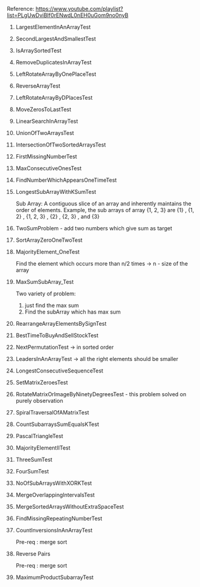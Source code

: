 Reference: https://www.youtube.com/playlist?list=PLgUwDviBIf0rENwdL0nEH0uGom9no0nyB

1. LargestElementInAnArrayTest
   
2. SecondLargestAndSmallestTest

3. IsArraySortedTest

4. RemoveDuplicatesInArrayTest

5. LeftRotateArrayByOnePlaceTest

6. ReverseArrayTest

7. LeftRotateArrayByDPlacesTest

8. MoveZerosToLastTest

9. LinearSearchInArrayTest

10. UnionOfTwoArraysTest

11. IntersectionOfTwoSortedArraysTest

12. FirstMissingNumberTest

13. MaxConsecutiveOnesTest

14. FindNumberWhichAppearsOneTimeTest

15. LongestSubArrayWithKSumTest 

    Sub Array: A contiguous slice of an array and inherently maintains the order of elements. 
                Example, the sub arrays of array {1, 2, 3} are {1} , {1, 2} , {1, 2, 3} , {2} , {2, 3} , and {3}

16. TwoSumProblem   - add two numbers which give sum as target

17. SortArrayZeroOneTwoTest

18. MajorityElement_OneTest

    Find the element which occurs more than n/2 times ->    n - size of the array

19. MaxSumSubArray_Test
    
    Two variety of problem: 

       1. just find the max sum
       2. Find the subArray which has max sum

20. RearrangeArrayElementsBySignTest 

21. BestTimeToBuyAndSellStockTest

22. NextPermutationTest -> in sorted order

23. LeadersInAnArrayTest -> all the right elements should be smaller

24. LongestConsecutiveSequenceTest

25. SetMatrixZeroesTest 

26. RotateMatrixOrImageByNinetyDegreesTest - this problem solved on purely observation

27. SpiralTraversalOfAMatrixTest

28. CountSubarraysSumEqualsKTest

29. PascalTriangleTest

30. MajorityElementIITest

31. ThreeSumTest

32. FourSumTest

33. NoOfSubArraysWithXORKTest

34. MergeOverlappingIntervalsTest

35. MergeSortedArraysWithoutExtraSpaceTest

36. FindMissingRepeatingNumberTest

37. CountInversionsInAnArrayTest
    
    Pre-req : merge sort

38. Reverse Pairs

    Pre-req : merge sort

39. MaximumProductSubarrayTest